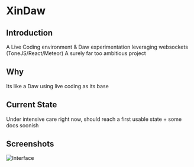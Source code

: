 # XinDaw

## Introduction
A Live Coding environment &amp; Daw experimentation leveraging websockets (ToneJS/React/Meteor)
A surely far too ambitious project 

## Why
Its like a Daw using live coding as its base 

## Current State
Under intensive care right now, should reach a first usable state + some docs soonish

## Screenshots
![Interface](https://res.cloudinary.com/dotgreg/image/upload/v1510289179/ScreenClip_yhuacw.png)



